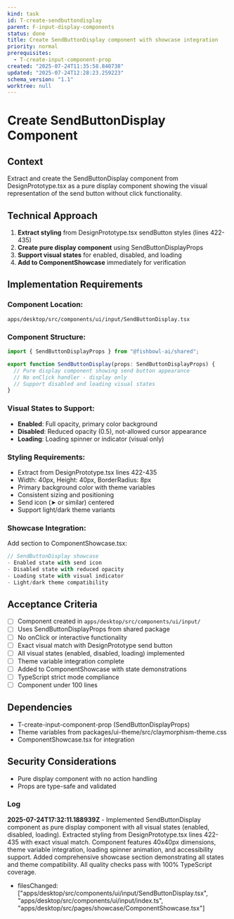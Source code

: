 ```yaml
---
kind: task
id: T-create-sendbuttondisplay
parent: F-input-display-components
status: done
title: Create SendButtonDisplay component with showcase integration
priority: normal
prerequisites:
  - T-create-input-component-prop
created: "2025-07-24T11:35:58.840738"
updated: "2025-07-24T12:28:23.259223"
schema_version: "1.1"
worktree: null
---
```


# Create SendButtonDisplay Component

## Context

Extract and create the SendButtonDisplay component from DesignPrototype.tsx as a pure display component showing the visual representation of the send button without click functionality.

## Technical Approach

1. **Extract styling** from DesignPrototype.tsx sendButton styles (lines 422-435)
2. **Create pure display component** using SendButtonDisplayProps
3. **Support visual states** for enabled, disabled, and loading
4. **Add to ComponentShowcase** immediately for verification

## Implementation Requirements

### Component Location:

`apps/desktop/src/components/ui/input/SendButtonDisplay.tsx`

### Component Structure:

```typescript
import { SendButtonDisplayProps } from "@fishbowl-ai/shared";

export function SendButtonDisplay(props: SendButtonDisplayProps) {
  // Pure display component showing send button appearance
  // No onClick handler - display only
  // Support disabled and loading visual states
}
```

### Visual States to Support:

- **Enabled**: Full opacity, primary color background
- **Disabled**: Reduced opacity (0.5), not-allowed cursor appearance
- **Loading**: Loading spinner or indicator (visual only)

### Styling Requirements:

- Extract from DesignPrototype.tsx lines 422-435
- Width: 40px, Height: 40px, BorderRadius: 8px
- Primary background color with theme variables
- Consistent sizing and positioning
- Send icon (➤ or similar) centered
- Support light/dark theme variants

### Showcase Integration:

Add section to ComponentShowcase.tsx:

```typescript
// SendButtonDisplay showcase
- Enabled state with send icon
- Disabled state with reduced opacity
- Loading state with visual indicator
- Light/dark theme compatibility
```

## Acceptance Criteria

- [ ] Component created in `apps/desktop/src/components/ui/input/`
- [ ] Uses SendButtonDisplayProps from shared package
- [ ] No onClick or interactive functionality
- [ ] Exact visual match with DesignPrototype send button
- [ ] All visual states (enabled, disabled, loading) implemented
- [ ] Theme variable integration complete
- [ ] Added to ComponentShowcase with state demonstrations
- [ ] TypeScript strict mode compliance
- [ ] Component under 100 lines

## Dependencies

- T-create-input-component-prop (SendButtonDisplayProps)
- Theme variables from packages/ui-theme/src/claymorphism-theme.css
- ComponentShowcase.tsx for integration

## Security Considerations

- Pure display component with no action handling
- Props are type-safe and validated

### Log

**2025-07-24T17:32:11.188939Z** - Implemented SendButtonDisplay component as pure display component with all visual states (enabled, disabled, loading). Extracted styling from DesignPrototype.tsx lines 422-435 with exact visual match. Component features 40x40px dimensions, theme variable integration, loading spinner animation, and accessibility support. Added comprehensive showcase section demonstrating all states and theme compatibility. All quality checks pass with 100% TypeScript coverage.

- filesChanged: ["apps/desktop/src/components/ui/input/SendButtonDisplay.tsx", "apps/desktop/src/components/ui/input/index.ts", "apps/desktop/src/pages/showcase/ComponentShowcase.tsx"]
